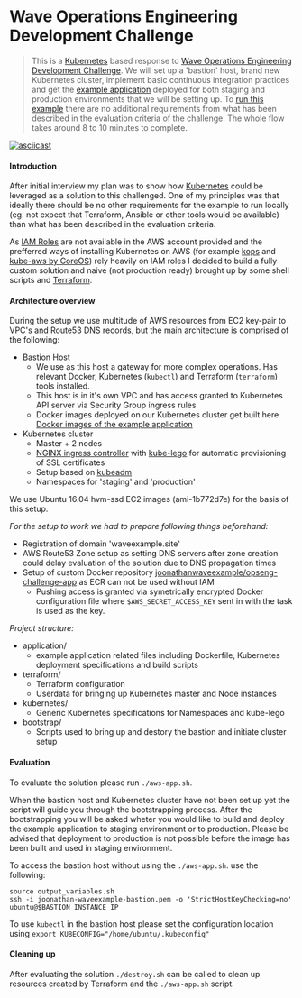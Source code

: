 # Wave Operations Engineering Development Challenge

> This is a [Kubernetes](http://kubernetes.io) based response to [Wave Operations Engineering Development Challenge](https://github.com/wvchallenges/opseng-challenge).
We will set up a 'bastion' host, brand new Kubernetes cluster, implement basic continuous integration practices and get the [example application](https://github.com/wvchallenges/opseng-challenge-app) deployed for both staging and production environments that we will be setting up.
To [run this example](#evaluation) there are no additional requirements from what has been described in the evaluation criteria of the challenge. The whole flow takes around 8 to 10 minutes to complete. 

[![asciicast](https://asciinema.org/a/6a8w6vw0p0d0i6z786g5zneqo.png)](https://asciinema.org/a/6a8w6vw0p0d0i6z786g5zneqo)

#### Introduction

After initial interview my plan was to show how [Kubernetes](http://kubernetes.io) could be leveraged as a solution to this challenged.
One of my principles was that ideally there should be no other requirements for the example to run locally (eg. not expect that Terraform, Ansible or other tools would be available) than what has been described in the evaluation criteria.

As [IAM Roles](http://docs.aws.amazon.com/IAM/latest/UserGuide/id_roles.html) are not available in the AWS account provided and the prefferred ways of installing Kubernetes on AWS (for example [kops](https://github.com/kubernetes/kops) and [kube-aws by CoreOS](https://github.com/coreos/coreos-kubernetes)) rely heavily on IAM roles I decided to build a fully custom solution and naive (not production ready) brought up by some shell scripts and [Terraform](https://www.terraform.io).

 #### Architecture overview

During the setup we use multitude of AWS resources from EC2 key-pair to VPC's and Route53 DNS records, but the main architecture is comprised of the following:

* Bastion Host
    - We use as this host a gateway for more complex operations. Has relevant Docker, Kubernetes (`kubectl`) and Terraform (`terraform`) tools installed.
    - This host is in it's own VPC and has access granted to Kubernetes API server via Security Group ingress rules
    - Docker images deployed on our Kubernetes cluster get built here [Docker images of the example application](https://hub.docker.com/r/joonathanwaveexample/opseng-challenge-app/tags/)
* Kubernetes cluster
    - Master + 2 nodes
    - [NGINX ingress controller](https://github.com/kubernetes/contrib/tree/master/ingress/controllers/nginx) with [kube-lego](https://github.com/jetstack/kube-lego) for automatic provisioning of SSL certificates 
    - Setup based on [kubeadm](http://kubernetes.io/docs/getting-started-guides/kubeadm/)
    - Namespaces for 'staging' and 'production'

We use Ubuntu 16.04 hvm-ssd EC2 images (ami-1b772d7e) for the basis of this setup.

*For the setup to work we had to prepare following things beforehand:*

* Registration of domain 'waveexample.site'
* AWS Route53 Zone setup as setting DNS servers after zone creation could delay evaluation of the solution due to DNS propagation times
* Setup of custom Docker repository [joonathanwaveexample/opseng-challenge-app](https://hub.docker.com/r/joonathanwaveexample/opseng-challenge-app/) as ECR can not be used without IAM
    - Pushing access is granted via symetrically encrypted Docker configuration file where `$AWS_SECRET_ACCESS_KEY` sent in with the task is used as the key.

*Project structure:*

* application/
    - example application related files including Dockerfile, Kubernetes deployment specifications and build scripts
* terraform/
    - Terraform configuration
    - Userdata for bringing up Kubernetes master and Node instances
* kubernetes/
    - Generic Kubernetes specifications for Namespaces and kube-lego
* bootstrap/
    - Scripts used to bring up and destory the bastion and initiate cluster setup


#### Evaluation

To evaluate the solution please run `./aws-app.sh`.

When the bastion host and Kubernetes cluster have not been set up yet the script will guide you through the bootstrapping process.
After the bootstrapping you will be asked wheter you would like to build and deploy the example application to staging environment or to production.
Please be advised that deployment to production is not possible before the image has been built and used in staging environment.

To access the bastion host without using the `./aws-app.sh`. use the following:

```
source output_variables.sh
ssh -i joonathan-waveexample-bastion.pem -o 'StrictHostKeyChecking=no' ubuntu@$BASTION_INSTANCE_IP
```

To use `kubectl` in the bastion host please set the configuration location using `export KUBECONFIG="/home/ubuntu/.kubeconfig"`


#### Cleaning up

After evaluating the solution `./destroy.sh` can be called to clean up resources created by Terraform and the `./aws-app.sh` script.
